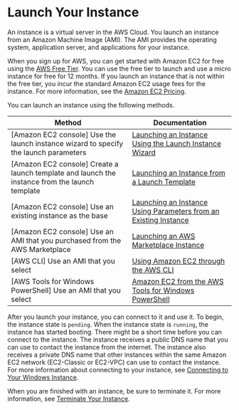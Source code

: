 # Launch Your Instance<a name="LaunchingAndUsingInstances"></a>

An instance is a virtual server in the AWS Cloud\. You launch an instance from an Amazon Machine Image \(AMI\)\. The AMI provides the operating system, application server, and applications for your instance\.

When you sign up for AWS, you can get started with Amazon EC2 for free using the [AWS Free Tier](https://aws.amazon.com/)\. You can use the free tier to launch and use a micro instance for free for 12 months\. If you launch an instance that is not within the free tier, you incur the standard Amazon EC2 usage fees for the instance\. For more information, see the [Amazon EC2 Pricing](https://aws.amazon.com/ec2/pricing)\.

You can launch an instance using the following methods\.


| Method | Documentation | 
| --- | --- | 
|  \[Amazon EC2 console\] Use the launch instance wizard to specify the launch parameters  |  [Launching an Instance Using the Launch Instance Wizard](launching-instance.md)  | 
|  \[Amazon EC2 console\] Create a launch template and launch the instance from the launch template  |  [Launching an Instance from a Launch Template ](ec2-launch-templates.md)  | 
| \[Amazon EC2 console\] Use an existing instance as the base |  [Launching an Instance Using Parameters from an Existing Instance](launch-more-like-this.md)  | 
|  \[Amazon EC2 console\] Use an AMI that you purchased from the AWS Marketplace  |  [Launching an AWS Marketplace Instance](launch-marketplace-console.md)  | 
|  \[AWS CLI\] Use an AMI that you select  |  [Using Amazon EC2 through the AWS CLI](http://docs.aws.amazon.com/cli/latest/userguide/cli-using-ec2.html)  | 
|  \[AWS Tools for Windows PowerShell\] Use an AMI that you select  |  [Amazon EC2 from the AWS Tools for Windows PowerShell](http://docs.aws.amazon.com/powershell/latest/userguide/pstools-ec2.html)  | 

After you launch your instance, you can connect to it and use it\. To begin, the instance state is `pending`\. When the instance state is `running`, the instance has started booting\. There might be a short time before you can connect to the instance\. The instance receives a public DNS name that you can use to contact the instance from the internet\. The instance also receives a private DNS name that other instances within the same Amazon EC2 network \(EC2\-Classic or EC2\-VPC\) can use to contact the instance\. For more information about connecting to your instance, see [Connecting to Your Windows Instance](connecting_to_windows_instance.md)\.

When you are finished with an instance, be sure to terminate it\. For more information, see [Terminate Your Instance](terminating-instances.md)\.